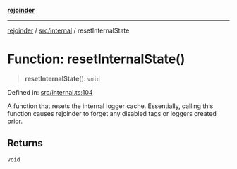 [**rejoinder**](../../../README.md)

***

[rejoinder](../../../README.md) / [src/internal](../README.md) / resetInternalState

# Function: resetInternalState()

> **resetInternalState**(): `void`

Defined in: [src/internal.ts:104](https://github.com/Xunnamius/rejoinder/blob/03e489ef814eb76375bd7c5b909232208414323d/src/internal.ts#L104)

A function that resets the internal logger cache. Essentially, calling this
function causes rejoinder to forget any disabled tags or loggers created
prior.

## Returns

`void`
